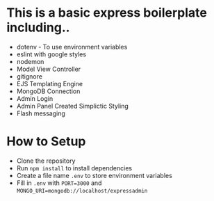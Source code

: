 # This is a basic express boilerplate including..

- dotenv - To use environment variables
- eslint with google styles
- nodemon
- Model View Controller
- gitignore
- EJS Templating Engine
- MongoDB Connection
- Admin Login
- Admin Panel Created Simplictic Styling
- Flash messaging

# How to Setup

- Clone the repository
- Run `npm install` to install dependencies
- Create a file name `.env` to store environment variables
- Fill in `.env` with `PORT=3000` and `MONGO_URI=mongodb://localhost/expressadmin`
